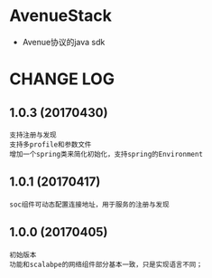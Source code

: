 # AvenueStack

* Avenue协议的java sdk

# CHANGE LOG

## 1.0.3   (20170430)

   	支持注册与发现
   	支持多profile和参数文件
   	增加一个spring类来简化初始化，支持spring的Environment

## 1.0.1   (20170417)

   	soc组件可动态配置连接地址，用于服务的注册与发现

## 1.0.0   (20170405)

   	初始版本
   	功能和scalabpe的网络组件部分基本一致，只是实现语言不同；
	
